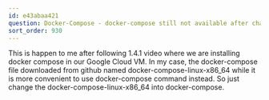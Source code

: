 ```yaml
---
id: e43abaa421
question: Docker-Compose - docker-compose still not available after changing .bashrc
sort_order: 930
---
```


This is happen to me after following 1.4.1 video where we are installing docker compose in our Google Cloud VM. In my case, the docker-compose file downloaded from github named docker-compose-linux-x86_64 while it is more convenient to use docker-compose command instead. So just change the docker-compose-linux-x86_64 into docker-compose.

